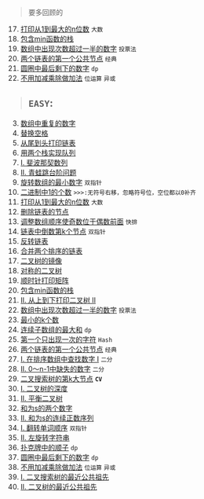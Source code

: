 > 要多回顾的

17. [打印从1到最大的n位数](easy/offer17.java) `大数`
30. [包含min函数的栈](easy/MinStack.java)
39. [数组中出现次数超过一半的数字](easy/offer39.java) `投票法`
52. [两个链表的第一个公共节点](easy/offer52.java) `经典`
62. [圆圈中最后剩下的数字](easy/offer62.java) `dp`
65. [不用加减乘除做加法](easy/offer65.java) `位运算` `异或`

> ## `EASY`:

03. [数组中重复的数字](easy/offer3.java)
05. [替换空格](easy/offer5.java)
06. [从尾到头打印链表](easy/offer6.java)
09. [用两个栈实现队列](easy/CQueue.java)
10. [I. 斐波那契数列](easy/offer10A.java)
10. [II. 青蛙跳台阶问题](easy/offer10B.java)
11. [旋转数组的最小数字](easy/offer11.java) `双指针`
15. [二进制中1的个数](easy/offer15.java) `>>>:无符号右移，忽略符号位，空位都以0补齐`
17. [打印从1到最大的n位数](easy/offer17.java) `大数`
18. [删除链表的节点](easy/offer18.java)
21. [调整数组顺序使奇数位于偶数前面](easy/offer21.java) `快排`
22. [链表中倒数第k个节点](easy/offer22.java) `双指针`
24. [反转链表](easy/offer24.java)
25. [合并两个排序的链表](easy/offer25.java)
27. [二叉树的镜像](easy/offer27.java)
28. [对称的二叉树](easy/offer28.java)
29. [顺时针打印矩阵](easy/offer29.java)
30. [包含min函数的栈](easy/MinStack.java)
32. [II. 从上到下打印二叉树 II](easy/offer32B.java)
39. [数组中出现次数超过一半的数字](easy/offer39.java) `投票法`
40. [最小的k个数](easy/offer40.java)
42. [连续子数组的最大和](easy/offer42.java) `dp`
50. [第一个只出现一次的字符](easy/offer50.java) `Hash`
52. [两个链表的第一个公共节点](easy/offer52.java) `经典`
53. [I. 在排序数组中查找数字 I](easy/offer53A.java) `二分`
53. [II. 0～n-1中缺失的数字](easy/offer53B.java) `二分`
54. [二叉搜索树的第k大节点](easy/offer54.java) **`CV`**
55. [I. 二叉树的深度](easy/offer55A.java)
55. [II. 平衡二叉树](easy/offer55B.java)
57. [和为s的两个数字](easy/offer57A.java)
57. [II. 和为s的连续正数序列](easy/offer57B.java)
58. [I. 翻转单词顺序](easy/offer58A.java) `双指针`
58. [II. 左旋转字符串](easy/offer58B.java)
61. [扑克牌中的顺子](easy/offer61.java) `dp`
62. [圆圈中最后剩下的数字](easy/offer62.java) `dp`
65. [不用加减乘除做加法](easy/offer65.java) `位运算` `异或`
68. [I. 二叉搜索树的最近公共祖先](easy/offer68A.java)
68. [II. 二叉树的最近公共祖先](easy/offer68B.java)